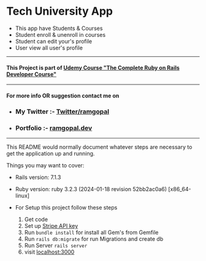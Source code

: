 # Tech University App

- This app have Students & Courses
- Student enroll & unenroll in courses
- Student can edit your's profile
- User view all user's profile
---

#### This Project is part of [Udemy Course "The Complete Ruby on Rails Developer Course"](https://www.udemy.com/course/the-complete-ruby-on-rails-developer-course/)

---

#### For more info OR suggestion contact me on

- ### My Twitter :- <a href="https://twitter.com/ramgopalsiddh1/"> Twitter/ramgopal </a>

- ### Portfolio :- <a href="https://ramgopal.dev/">ramgopal.dev</a>
---


This README would normally document whatever steps are necessary to get the
application up and running.

Things you may want to cover:

* Rails version: 7.1.3

* Ruby version: ruby 3.2.3 (2024-01-18 revision 52bb2ac0a6) [x86_64-linux]

* For Setup this project follow these steps
  1. Get code 
  2. Set up [Stripe API key](https://docs.stripe.com/api)
  3. Run `bundle install` for install all Gem's from Gemfile
  4. Run `rails db:migrate` for run Migrations and create db
  5. Run Server `rails server`
  6. visit [localhost:3000](http://127.0.0.1:3000)
